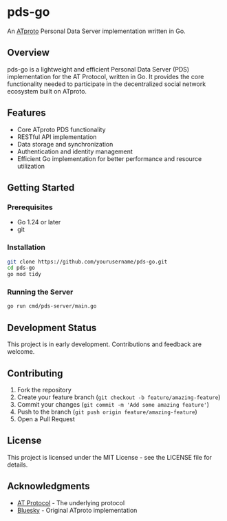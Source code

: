 # pds-go

An [ATproto](https://atproto.com) Personal Data Server implementation written in Go.

## Overview

pds-go is a lightweight and efficient Personal Data Server (PDS) implementation for the AT Protocol, written in Go. It provides the core functionality needed to participate in the decentralized social network ecosystem built on ATproto.

## Features

- Core ATproto PDS functionality
- RESTful API implementation
- Data storage and synchronization
- Authentication and identity management
- Efficient Go implementation for better performance and resource utilization

## Getting Started

### Prerequisites

- Go 1.24 or later
- git

### Installation

```bash
git clone https://github.com/yourusername/pds-go.git
cd pds-go
go mod tidy
```

### Running the Server

```bash
go run cmd/pds-server/main.go
```

## Development Status

This project is in early development. Contributions and feedback are welcome.

## Contributing

1. Fork the repository
2. Create your feature branch (`git checkout -b feature/amazing-feature`)
3. Commit your changes (`git commit -m 'Add some amazing feature'`)
4. Push to the branch (`git push origin feature/amazing-feature`)
5. Open a Pull Request

## License

This project is licensed under the MIT License - see the LICENSE file for details.

## Acknowledgments

- [AT Protocol](https://atproto.com) - The underlying protocol
- [Bluesky](https://bsky.app) - Original ATproto implementation